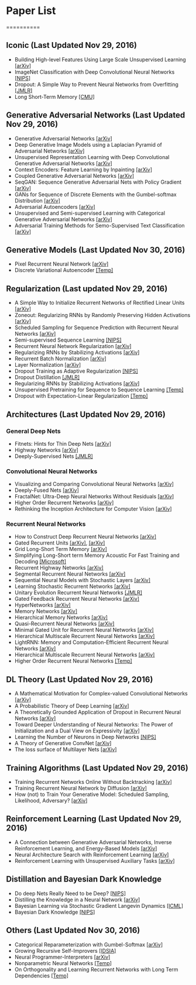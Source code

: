 # Paper List
==========

## Iconic (Last Updated Nov 29, 2016)
- Building High-level Features Using Large Scale Unsupervised Learning [[arXiv]](https://arxiv.org/abs/1112.6209)
- ImageNet Classification with Deep Convolutional Neural Networks [[NIPS]](https://papers.nips.cc/paper/4824-imagenet-classification-with-deep-)
- Dropout: A Simple Way to Prevent Neural Networks from Overfitting [[JMLR]](http://www.jmlr.org/papers/v15/srivastava14a.html)
- Long Short-Term Memory [[CMU]](http://deeplearning.cs.cmu.edu/pdfs/Hochreiter97_lstm.pdf)

## Generative Adversarial Networks (Last Updated Nov 29, 2016)
- Generative Adversarial Networks [[arXiv]](https://arxiv.org/abs/1406.2661v1)
- Deep Generative Image Models using a Laplacian Pyramid of Adversarial Networks [[arXiv]](https://arxiv.org/abs/1506.05751)
- Unsupervised Representation Learning with Deep Convolutional Generative Adversarial Networks [[arXiv]](https://arxiv.org/1511.06434v2)
- Context Encoders: Feature Learning by Inpainting [[arXiv]](https://arxiv.org/abs/1604.07379v2)
- Coupled Generative Adversarial Networks [[arXiv]](https://arxiv.org/abs/1606.07536)
- SeqGAN: Sequence Generative Adversarial Nets with Policy Gradient [[arXiv]](https://arxiv.org/abs/1609.05473v4)
- GANs for Sequence of Discrete Elements with the Gumbel-softmax Distribution [[arXiv]](https://arxiv.org/abs/1611.04051v1)
- Adversarial Autoencoders [[arXiv]](https://arxiv.org/abs/1511.05644)
- Unsupervised and Semi-supervised Learning with Categorical Generative Adversarial Networks [[arXiv]](https://arxiv.org/abs/1511.06390v2)
- Adversarial Training Methods for Semo-Supervised Text Classification [[arXiv]](https://arxiv.org/abs/1605.07725v2)

## Generative Models (Last Updated Nov 30, 2016)
- Pixel Recurrent Neural Network [[arXiv]](https://arxiv.org/abs/1601.06759v3)
- Discrete Variational Autoencoder [[Temp]](http://openreview.net/pdf?id=ryMxXPFex)

## Regularization (Last updated Nov 29, 2016)
- A Simple Way to Initialize Recurrent Networks of Rectified Linear Units [[arXiv]](https://arxiv.org/abs/1504.00941v2)
- Zoneout: Regularizing RNNs by Randomly Preserving Hidden Activations [[arXiv]](https://arxiv.org/abs/1606.01305v2)
- Scheduled Sampling for Sequence Prediction with Recurrent Neural Networks [[arXiv]](https://arxiv.org/abs/1506.03099)
- Semi-supervised Sequence Learning [[NIPS]](https://papers.nips.cc/paper/5949-semi-supervised-sequence-learning.pdf)
- Recurrent Neural Network Regularization [[arXiv]](https://arxiv.org/pdf/1409.2329.pdf)
- Regularizing RNNs by Stabilizing Activations [[arXiv]](https://arxiv.org/pdf/1511.08400v7.pdf)
- Recurrent Batch Normalization [[arXiv]](https://arxiv.org/pdf/1603.09025.pdf)
- Layer Normalization [[arXiv]](https://arxiv.org/pdf/1607.06450.pdf)
- Dropout Training as Adaptive Regularization [[NIPS]](https://papers.nips.cc/paper/4882-dropout-training-as-adaptive-regularization.pdf)
- Dropout Distillation [[JMLR]](http://jmlr.org/proceedings/papers/v48/bulo16.pdf)
- Regularizing RNNs by Stabilizing Activations [[arXiv]](https://arxiv.org/pdf/1511.08400v7.pdf)
- Unsupervised Pretraining for Sequence to Sequence Learning [[Temp]](http://openreview.net/pdf?id=H1Gq5Q9el)
- Dropout with Expectation-Linear Regularization [[Temp]](http://openreview.net/pdf?id=rkGabzZgl)

## Architectures (Last Updated Nov 29, 2016)

### General Deep Nets
- Fitnets: Hints for Thin Deep Nets [[arXiv]](https://arxiv.org/pdf/1412.6550v4.pdf)
- Highway Networks [[arXiv]](https://arxiv.org/pdf/1505.00387.pdf)
- Deeply-Supervised Nets [[JMLR]](http://jmlr.org/proceedings/papers/v38/lee15a.pdf)

### Convolutional Neural Networks
- Visualizing and Comparing Convolutional Neural Networks [[arXiv]](https://arxiv.org/pdf/1412.6631v2.pdf)
- Deeply-Fused Nets [[arXiv]](https://arxiv.org/pdf/1605.07716v1.pdf)
- FractalNet: Ultra-Deep Neural Networks Without Residuals [[arXiv]](https://arxiv.org/pdf/1605.07648v2.pdf)
- Higher Order Recurrent Networks [[arXiv]](https://arxiv.org/pdf/1605.00064v1.pdf)
- Rethinking the Inception Architecture for Computer Vision [[arXiv]](https://arxiv.org/pdf/1512.00567v3.pdf)

### Recurrent Neural Networks
- How to Construct Deep Recurrent Neural Networks [[arXiv]](https://arxiv.org/pdf/1312.6026v5.pdf)
- Gated Recurrent Units [[arXiv]](https://arxiv.org/pdf/1406.1078v3.pdf), [[arXiv]](https://arxiv.org/pdf/1412.3555v1.pdf)
- Grid Long-Short Term Memory [[arXiv]](https://arxiv.org/pdf/1507.01526v3.pdf)
- Simplifying Long-Short term Memory Acoustic For Fast Training and Decoding [[Microsoft]](https://www.microsoft.com/en-us/research/wp-content/uploads/2016/06/lstm_simplification-1.pdf)
- Recurrent Highway Networks [[arXiv]](https://arxiv.org/pdf/1607.03474v3.pdf)
- Segmental Recurrent Neural Networks [[arXiv]](https://arxiv.org/pdf/1511.06018v2.pdf)
- Sequential Neural Models with Stochastic Layers [[arXiv]](https://arxiv.org/pdf/1605.07571.pdf)
- Learning Stochastic Recurrent Networks [[arXiv]](https://arxiv.org/pdf/1411.7610v3.pdf)
- Unitary Evolution Recurrent Neural Networks [[JMLR]](http://jmlr.org/proceedings/papers/v48/arjovsky16.pdf)
- Gated Feedback Recurrent Neural Networks [[arXiv]](https://arxiv.org/pdf/1502.02367.pdf)
- HyperNetworks [[arXiv]](https://arxiv.org/pdf/1609.09106v3.pdf)
- Memory Networks [[arXiv]](https://arxiv.org/pdf/1410.3916v11.pdf)
- Hierarchical Memory Networks [[arXiv]](https://arxiv.org/pdf/1605.07427v1.pdf)
- Quasi-Recurrent Neural Networks [[arXiv]](https://arxiv.org/pdf/1611.01576v2.pdf)
- Minimal Gated Unit for Recurrent Neural Networks [[arXiv]](https://arxiv.org/pdf/1603.09420.pdf)
- Hierarchical Multiscale Recurrent Neural Networks [[arXiv]](https://arxiv.org/pdf/1609.01704.pdf)
- LightRNN: Memory and Computation-Efficient Recurrent Neural Networks [[arXiv]](https://arxiv.org/pdf/1610.09893v1.pdf)
- Hierarchical Multiscale Recurrent Neural Networks [[arXiv]](https://arxiv.org/pdf/1609.01704v4.pdf)
- Higher Order Recurrent Neural Networks [[Temp]](http://openreview.net/pdf?id=ByZvfijeg)

## DL Theory (Last Updated Nov 29, 2016)
- A Mathematical Motivation for Complex-valued Convolutional Networks [[arXiv]](https://arxiv.org/pdf/1503.03438v3.pdf)
- A Probabilistic Theory of Deep Learning [[arXiv]](https://arxiv.org/pdf/1504.00641v1.pdf)
- A Theoretically Grounded Application of Dropout in Recurrent Neural Networks [[arXiv]](https://arxiv.org/pdf/1512.05287v5.pdf)
- Toward Deeper Understanding of Neural Networks: The Power of Initialization and a Dual View on Expressivity [[arXiv]](https://arxiv.org/pdf/1602.05897v1.pdf)
- Learning the Number of Neurons in Deep Networks [[NIPS]](http://papers.nips.cc/paper/6372-learning-the-number-of-neurons-in-deep-networks.pdf)
- A Theory of Generative ConvNet [[arXiv]](http://arxiv.org/pdf/1602.03264v3.pdf)
- The loss surface of Multilayer Nets [[arXiv]](https://arxiv.org/pdf/1412.0233v3.pdf)

## Training Algorithms (Last Updated Nov 29, 2016)
- Training Recurrent Networks Online Without Backtracking [[arXiv]](https://arxiv.org/pdf/1507.07680v2.pdf)
- Training Recurrent Neural Network by Diffusion [[arXiv]](https://arxiv.org/pdf/1601.04114v2.pdf)
- How (not) to Train Your Generative Model: Scheduled Sampling, Likelihood, Adversary? [[arXiv]](https://arxiv.org/pdf/1511.05101.pdf)

## Reinforcement Learning (Last Updated Nov 29, 2016)
- A Connection between Generative Adversarial Networks, Inverse Reinforcement Learning, and Energy-Based Models [[arXiv]](https://arxiv.org/pdf/1611.03852v3.pdf)
- Neural Architecture Search with Reinforcement Learning [[arXiv]](https://arxiv.org/pdf/1611.01578v1.pdf)
- Reinforcement Learning with Unsupervised Auxiliary Tasks [[arXiv]](https://arxiv.org/pdf/1611.05397v1.pdf)

## Distillation and Bayesian Dark Knowledge
- Do deep Nets Really Need to be Deep? [[NIPS]](http://papers.nips.cc/paper/5484-do-deep-nets-really-need-to-be-deep.pdf)
- Distilling the Knowledge in a Neural Network [[arXiv]](http://arxiv.org/pdf/1503.02531v1.pdf)
- Bayesian Learning via Stochastic Gradient Langevin Dynamics [[ICML]](http://www.icml-2011.org/papers/398_icmlpaper.pdf)
- Bayesian Dark Knowledge [[NIPS]](https://papers.nips.cc/paper/5965-bayesian-dark-knowledge.pdf)

## Others (Last Updated Nov 30, 2016)
- Categorical Reparameterization with Gumbel-Softmax [[arXiv]](https://arxiv.org/pdf/1611.01144v2.pdf)
- Growing Recursive Self-Improvers [[IDSIA]](http://people.idsia.ch/~steunebrink/Publications/AGI16_growing_recursive_self-improvers.pdf)
- Neural Programmer-Interpreters [[arXiv]](https://arxiv.org/pdf/1511.06279v4.pdf)
- Nonparametric Neural Networks [[Temp]](https://openreview.net/pdf?id=BJK3Xasel)
- On Orthogonality and Learning Recurrent Networks with Long Term Dependencies [[Temp]](https://openreview.net/pdf?id=HkuVu3ige)

